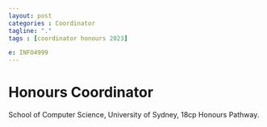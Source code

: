 ```yaml
---
layout: post
categories : Coordinator
tagline: "."
tags : [coordinator honours 2023]

e: INFO4999
---
```


# Honours Coordinator

School of Computer Science, University of Sydney, 18cp Honours Pathway.



